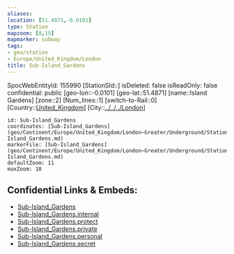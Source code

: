 ```yaml
---
aliases: 
location: [51.4871,-0.0101]
type: Station 
mapzoom: [8,15] 
mapmarker: subway 
tags:
- geo/station
- Europe/United_Kingdom/London
title: Sub-Island_Gardens
---
```

SpocWebEntityId: 155990
[StationSId::]
isDeleted: false
isReadOnly: false
confidential: public
[geo-lon::-0.0101]
[geo-lat::51.4871]
[name::Island Gardens]
[zone::2]
[Num_lines::1]
[switch-to-Rail::0]
[Country::[United_Kingdom](geo/Continent/Europe/United_Kingdom.md)]
[City::[../../../London](../../../London)]


```leaflet
id: Sub-Island_Gardens
coordinates: [Sub-Island_Gardens](geo/Continent/Europe/United_Kingdom/London~Greater/Underground/Station/Sub-Island_Gardens.md)
markerFile: [Sub-Island_Gardens](geo/Continent/Europe/United_Kingdom/London~Greater/Underground/Station/Sub-Island_Gardens.md)
defaultZoom: 11 
maxZoom: 18
```


## Confidential Links & Embeds: 
- [Sub-Island_Gardens](../../../../../../../../_public/geo/Continent/Europe/United_Kingdom/London~Greater/Underground/Station/Sub-Island_Gardens.md) 
- [Sub-Island_Gardens.internal](../../../../../../../../_internal/geo/Continent/Europe/United_Kingdom/London~Greater/Underground/Station/Sub-Island_Gardens.internal.md) 
- [Sub-Island_Gardens.protect](../../../../../../../../_protect/geo/Continent/Europe/United_Kingdom/London~Greater/Underground/Station/Sub-Island_Gardens.protect.md) 
- [Sub-Island_Gardens.private](../../../../../../../../_private/geo/Continent/Europe/United_Kingdom/London~Greater/Underground/Station/Sub-Island_Gardens.private.md) 
- [Sub-Island_Gardens.personal](../../../../../../../../_personal/geo/Continent/Europe/United_Kingdom/London~Greater/Underground/Station/Sub-Island_Gardens.personal.md) 
- [Sub-Island_Gardens.secret](../../../../../../../../_secret/geo/Continent/Europe/United_Kingdom/London~Greater/Underground/Station/Sub-Island_Gardens.secret.md) 
